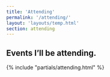 ```yaml
---
title: 'Attending'
permalink: '/attending/'
layout: 'layouts/temp.html'
section: attending
---
```


## Events I’ll be attending.

{% include "partials/attending.html" %}